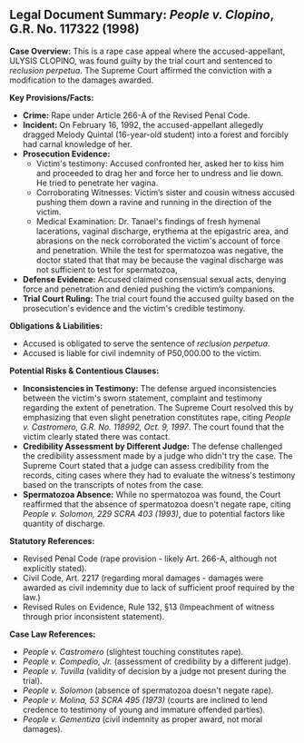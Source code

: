 ## Legal Document Summary: *People v. Clopino*, G.R. No. 117322 (1998)

**Case Overview:** This is a rape case appeal where the accused-appellant, ULYSIS CLOPINO, was found guilty by the trial court and sentenced to *reclusion perpetua*. The Supreme Court affirmed the conviction with a modification to the damages awarded.

**Key Provisions/Facts:**

*   **Crime:** Rape under Article 266-A of the Revised Penal Code.
*   **Incident:** On February 16, 1992, the accused-appellant allegedly dragged Melody Quintal (16-year-old student) into a forest and forcibly had carnal knowledge of her.
*   **Prosecution Evidence:**
    *   Victim's testimony: Accused confronted her, asked her to kiss him and proceeded to drag her and force her to undress and lie down. He tried to penetrate her vagina.
    *   Corroborating Witnesses: Victim’s sister and cousin witness accused pushing them down a ravine and running in the direction of the victim.
    *   Medical Examination: Dr. Tanael's findings of fresh hymenal lacerations, vaginal discharge, erythema at the epigastric area, and abrasions on the neck corroborated the victim's account of force and penetration. While the test for spermatozoa was negative, the doctor stated that that may be because the vaginal discharge was not sufficient to test for spermatozoa,
*   **Defense Evidence:** Accused claimed consensual sexual acts, denying force and penetration and denied pushing the victim’s companions.
*   **Trial Court Ruling:** The trial court found the accused guilty based on the prosecution's evidence and the victim's credible testimony.

**Obligations & Liabilities:**

*   Accused is obligated to serve the sentence of *reclusion perpetua*.
*   Accused is liable for civil indemnity of P50,000.00 to the victim.

**Potential Risks & Contentious Clauses:**

*   **Inconsistencies in Testimony:** The defense argued inconsistencies between the victim's sworn statement, complaint and testimony regarding the extent of penetration. The Supreme Court resolved this by emphasizing that even slight penetration constitutes rape, citing *People v. Castromero, G.R. No. 118992, Oct. 9, 1997*. The court found that the victim clearly stated there was contact.
*   **Credibility Assessment by Different Judge:** The defense challenged the credibility assessment made by a judge who didn't try the case. The Supreme Court stated that a judge can assess credibility from the records, citing cases where they had to evaluate the witness's testimony based on the transcripts of notes from the case.
*   **Spermatozoa Absence:** While no spermatozoa was found, the Court reaffirmed that the absence of spermatozoa doesn't negate rape, citing *People v. Solomon, 229 SCRA 403 (1993)*, due to potential factors like quantity of discharge.

**Statutory References:**

*   Revised Penal Code (rape provision - likely Art. 266-A, although not explicitly stated).
*   Civil Code, Art. 2217 (regarding moral damages - damages were awarded as civil indemnity due to lack of sufficient proof required by the law.)
*   Revised Rules on Evidence, Rule 132, §13 (Impeachment of witness through prior inconsistent statement).

**Case Law References:**

*   *People v. Castromero* (slightest touching constitutes rape).
*   *People v. Compedio, Jr.* (assessment of credibility by a different judge).
*   *People v. Tuvilla* (validity of decision by a judge not present during the trial).
*   *People v. Solomon* (absence of spermatozoa doesn't negate rape).
*   *People v. Molina, 53 SCRA 495 (1973)* (courts are inclined to lend credence to testimony of young and immature offended parties).
*   *People v. Gementiza* (civil indemnity as proper award, not moral damages).
